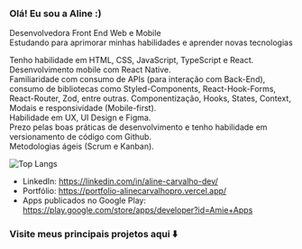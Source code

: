 ### Olá! Eu sou a Aline :)

Desenvolvedora Front End Web e Mobile <br/>
Estudando para aprimorar minhas habilidades e aprender novas tecnologias

Tenho habilidade em HTML, CSS, JavaScript, TypeScript e React. <br/>
Desenvolvimento mobile com React Native. <br/>
Familiaridade com consumo de APIs (para interação com Back-End), consumo de bibliotecas como Styled-Components, React-Hook-Forms, React-Router, Zod, entre outras. Componentização, Hooks, States, Context, Modais e responsividade (Mobile-first). <br/>
Habilidade em UX, UI Design e Figma. <br/>
Prezo pelas boas práticas de desenvolvimento e tenho habilidade em versionamento de código com Github. <br/>
Metodologias ágeis (Scrum e Kanban). <br/>

![Top Langs](https://github-readme-stats.vercel.app/api/top-langs/?username=alinecarvalhopro&layout=compact)

- LinkedIn: https://linkedin.com/in/aline-carvalho-dev/ 
- Portfólio: https://portfolio-alinecarvalhopro.vercel.app/
- Apps publicados no Google Play: https://play.google.com/store/apps/developer?id=Amie+Apps


### Visite meus principais projetos aqui ⬇️
